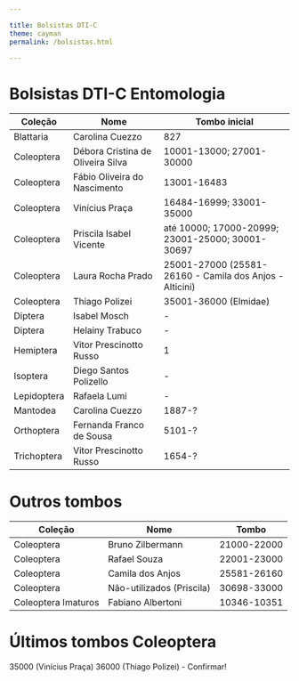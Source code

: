 ```yaml
---

title: Bolsistas DTI-C
theme: cayman
permalink: /bolsistas.html

---
```


# Bolsistas DTI-C Entomologia

Coleção | Nome  | Tombo inicial
------------ | ------------- | -------------
Blattaria | Carolina Cuezzo | 827
Coleoptera | Débora Cristina de Oliveira Silva | 10001-13000; 27001-30000
Coleoptera | Fábio Oliveira do Nascimento | 13001-16483
Coleoptera | Vinícius Praça | 16484-16999; 33001-35000
Coleoptera | Priscila Isabel Vicente | até 10000; 17000-20999; 23001-25000; 30001-30697
Coleoptera | Laura Rocha Prado | 25001-27000 (25581-26160 - Camila dos Anjos - Alticini)
Coleoptera | Thiago Polizei | 35001-36000 (Elmidae)
Diptera | Isabel Mosch | -
Diptera | Helainy Trabuco | -
Hemiptera | Vitor Prescinotto Russo | 1
Isoptera | Diego Santos Polizello | -
Lepidoptera | Rafaela Lumi | -
Mantodea | Carolina Cuezzo | 1887-?
Orthoptera | Fernanda Franco de Sousa | 5101-?
Trichoptera | Vitor Prescinotto Russo | 1654-?

# Outros tombos

Coleção | Nome | Tombo
------------ | ------------- | -------------
Coleoptera  | Bruno Zilbermann | 21000-22000
Coleoptera | Rafael Souza | 22001-23000
Coleoptera | Camila dos Anjos | 25581-26160
Coleoptera | Não-utilizados (Priscila) | 30698-33000
Coleoptera Imaturos | Fabiano Albertoni | 10346-10351

# Últimos tombos Coleoptera
35000 (Vinícius Praça)
36000 (Thiago Polizei) - Confirmar!